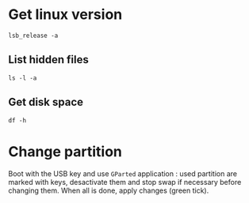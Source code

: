 # Get linux version
`lsb_release -a`

## List hidden files
`ls -l -a`

## Get disk space
`df -h`

# Change partition

Boot with the USB key and use `GParted` application : used partition are marked with keys, desactivate them and stop swap if necessary before changing them. When all is done, apply changes (green tick).
